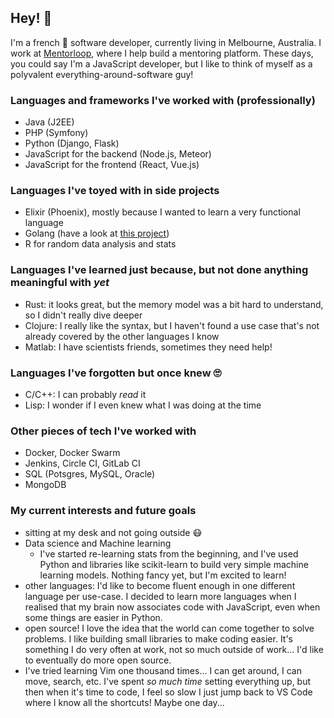 ## Hey! 👋

I'm a french 🥖 software developer, currently living in Melbourne, Australia. I work at [Mentorloop](https://mentorloop.com/), where I help build a mentoring platform.
These days, you could say I'm a JavaScript developer, but I like to think of myself as a polyvalent everything-around-software guy!

### Languages and frameworks I've worked with (professionally)
- Java (J2EE)
- PHP (Symfony)
- Python (Django, Flask)
- JavaScript for the backend (Node.js, Meteor)
- JavaScript for the frontend (React, Vue.js)

### Languages I've toyed with in side projects
- Elixir (Phoenix), mostly because I wanted to learn a very functional language
- Golang (have a look at [this project](https://github.com/tducasse/go-instabot))
- R for random data analysis and stats

### Languages I've learned just because, but not done anything meaningful with _yet_
- Rust: it looks great, but the memory model was a bit hard to understand, so I didn't really dive deeper
- Clojure: I really like the syntax, but I haven't found a use case that's not already covered by the other languages I know
- Matlab: I have scientists friends, sometimes they need help!

### Languages I've forgotten but once knew 🙄
- C/C++: I can probably _read_ it
- Lisp: I wonder if I even knew what I was doing at the time

### Other pieces of tech I've worked with
- Docker, Docker Swarm
- Jenkins, Circle CI, GitLab CI
- SQL (Potsgres, MySQL, Oracle)
- MongoDB

### My current interests and future goals
- sitting at my desk and not going outside 😷
- Data science and Machine learning
  - I've started re-learning stats from the beginning, and I've used Python and libraries like scikit-learn to build very simple machine learning models. Nothing fancy yet, but I'm excited to learn!
- other languages: I'd like to become fluent enough in one different language per use-case. I decided to learn more languages when I realised that my brain now associates code with JavaScript, even when some things are easier in Python.
- open source! I love the idea that the world can come together to solve problems. I like building small libraries to make coding easier. It's something I do very often at work, not so much outside of work... I'd like to eventually do more open source.
- I've tried learning Vim one thousand times... I can get around, I can move, search, etc. I've spent _so much time_ setting everything up, but then when it's time to code, I feel so slow I just jump back to VS Code where I know all the shortcuts! Maybe one day...
